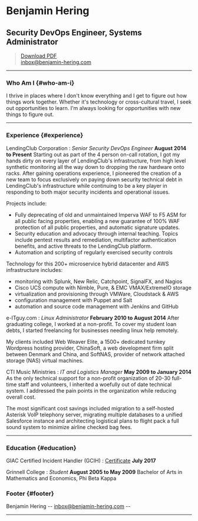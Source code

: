 # Benjamin Hering
## Security DevOps Engineer, Systems Administrator

> [Download PDF](benjamin-hering-resume.pdf)  
> [inbox@benjamin-hering.com](inbox@benjamin-hering.com)  

------

### Who Am I {#who-am-i}

I thrive in places where I don't know everything and I get to figure out how things work together. Whether it's technology or cross-cultural travel, I seek out opportunities to learn. I'm always looking for opportunities with new things to figure out.

<!---
Eliminating items in the original template for later
------

### Skills {#skills}

* Web Design
  : Assertively exploit wireless initiatives rather than synergistic core competencies.

* Interface Design
  : Credibly streamline mission-critical value with multifunctional functionalities.

* Project Direction
  : Proven ability to lead and manage a wide variety of design and development projects in team and independent situations.

-------

### Technical {#technical}

1. XHTML
1. CSS
1. Javascript
1. Jquery
1. PHP
1. CVS / Subversion
1. OS X
1. Windows XP/Vista
1. Linux


Stuff I hope to get done soon.
  - Hardening platform authentication through Javascript Proof-of-Work controls.
  - HTTPS support for all lendingclub.com subdomains and enabled strict-transport-security preloaded to browsers.
  - Rolled out a consistent and developer driven content-security-policy.


--->
------

### Experience {#experience}

LendingClub Corporation
: *Senior Security DevOps Engineer*
  __August 2014 to Present__
  Starting out as part of the 4 person on-call rotation, I got my hands dirty on every layer of LendingClub's infrastructure, from high level synthetic monitoring all the way down to dropping the raw hardware onto racks. After gaining operations experience, I pioneered the creation of a new team to focus exclusively on paying down security technical debt in LendingClub's infrastructure while continuing to be a key player in responding to both major security incidents and operational issues.

  Projects include:
  - Fully deprecating of old and unmaintained Imperva WAF to F5 ASM for all public facing properties, enabling a new guarantee  of 100% WAF protection of all public properties, and automatic signature updates. 
  - Security education and advocacy through internal teaching. Topics include pentest results and remediation, multifactor authentication benefits, and active threats to the LendingClub platform.
  - Automation and scripting of regularly exercised security controls

  Technology for this 200+ microservice hybrid datacenter and AWS infrastructure includes:
  -  monitoring with Splunk, New Relic, Catchpoint, SignalFX, and Nagios
  -  Cisco UCS compute with Nimble, Pure, & EMC VMAX/ExtremeIO storage
  -  virtualization and provisioning through VMWare, Cloudstack & AWS
  -  configuration management with Puppet and Salt
  -  automation and source code management with Jenkins and GitHub


e-ITguy.com
: *Linux Administrator*
  __February 2010 to August 2014__
  After graduating college, I worked at a non-profit. To cover my student loan debts, I started freelancing for businesses needing linux help remotely.

  My clients included Web Weaver Elite, a 1500+ dedicated turnkey Wordpress hosting provider, ChinaSoft, a web development firm split between Denmark and China, and SoftNAS, provider of network attached storage (NAS) virtual machines.


CTI Music Ministries
: *IT and Logistics Manager*
  __May 2009 to January 2014__
  As the only technical support for a non-profit organization of 20-30 full-time staff and volunteers, I inherited a woefully out of date technical system. I addressed the pain points in the organization while reducing overall cost.

  The most significant cost savings included migration to a self-hosted Asterisk VoIP telephony server, migrating multiple databases to a unified Salesforce instance and architecting logistical plans to flight pack a full sound system to minimize airline checked bag fees.


------


### Education {#education}
GIAC Certified Incident Handler (GCIH) 
: [Certificate](https://www.youracclaim.com/badges/cf0b7166-3cea-4cfb-8edd-f8215a9d9a88)
  __July 2017__

Grinnell College
: *Student*
  __August 2005 to May 2009__
  Bachelor of Arts in Mathematics and Economics, Phi Beta Kappa



### Footer {#footer}

Benjamin Hering -- [inbox@benjamin-hering.com](inbox@benjamin-hering.com) --

------
